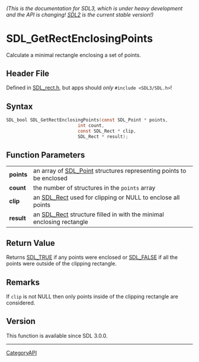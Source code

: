 ###### (This is the documentation for SDL3, which is under heavy development and the API is changing! [SDL2](https://wiki.libsdl.org/SDL2/) is the current stable version!)
# SDL_GetRectEnclosingPoints

Calculate a minimal rectangle enclosing a set of points.

## Header File

Defined in [SDL_rect.h](https://github.com/libsdl-org/SDL/blob/main/include/SDL3/SDL_rect.h), but apps should _only_ `#include <SDL3/SDL.h>`!

## Syntax

```c
SDL_bool SDL_GetRectEnclosingPoints(const SDL_Point * points,
                           int count,
                           const SDL_Rect * clip,
                           SDL_Rect * result);

```

## Function Parameters

|                |                                                                                  |
| -------------- | -------------------------------------------------------------------------------- |
| **points**     | an array of [SDL_Point](SDL_Point) structures representing points to be enclosed |
| **count**      | the number of structures in the `points` array                                   |
| **clip**       | an [SDL_Rect](SDL_Rect) used for clipping or NULL to enclose all points          |
| **result**     | an [SDL_Rect](SDL_Rect) structure filled in with the minimal enclosing rectangle |

## Return Value

Returns [SDL_TRUE](SDL_TRUE) if any points were enclosed or
[SDL_FALSE](SDL_FALSE) if all the points were outside of the clipping
rectangle.

## Remarks

If `clip` is not NULL then only points inside of the clipping rectangle are
considered.

## Version

This function is available since SDL 3.0.0.

----
[CategoryAPI](CategoryAPI)

